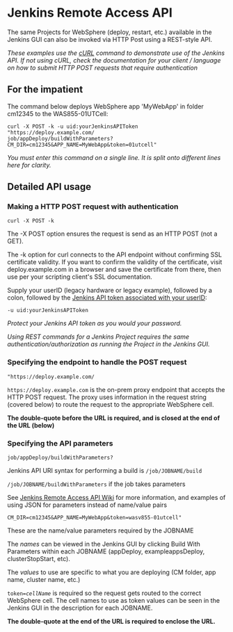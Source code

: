 
# Jenkins Remote Access API

The same Projects for WebSphere (deploy, restart, etc.) available in the Jenkins GUI can also be invoked via HTTP Post using a REST-style API.

*These examples use the [cURL](https://curl.haxx.se/docs/manpage.html) command to demonstrate use of the Jenkins API. If not using cURL, check the documentation for your client / language on how to submit HTTP POST requests that require authentication*

## For the impatient

The command below deploys WebSphere app 'MyWebApp' in folder cm12345 to the WAS855-01UTCell:

```
curl -X POST -k -u uid:yourJenkinsAPIToken
"https://deploy.example.com/
job/appDeploy/buildWithParameters?
CM_DIR=cm12345&APP_NAME=MyWebApp&token=01utcell"
```
*You must enter this command on a single line. It is split onto different lines here for clarity.*

## Detailed API usage



### Making a HTTP POST request with authentication

```
curl -X POST -k
```

The -X POST option ensures the request is send as an HTTP POST (not a GET).

The -k option for curl connects to the API endpoint without confirming SSL certificate validity. If you want to confirm the validity of the certificate, visit deploy.example.com in a browser and save the certificate from there, then use per your scripting client's SSL documentation.


Supply your userID (legacy hardware or legacy example), followed by a colon, followed by the [Jenkins API token associated with your userID](https://stackoverflow.com/questions/45466090/how-to-get-the-api-token-for-jenkins):

```
-u uid:yourJenkinsAPIToken
```

*Protect your Jenkins API token as you would your password.*


*Using REST commands for a Jenkins Project requires the same authentication/authorization as running the Project in the Jenkins GUI.*

### Specifying the endpoint to handle the POST request

```
"https://deploy.example.com/
```


`https://deploy.example.com` is the on-prem proxy endpoint that accepts the HTTP POST request. The proxy uses information in the request string (covered below) to route the request to the appropriate WebSphere cell.

**The double-quote before the URL is required, and is closed at the end of the URL (below)**

### Specifying the API parameters

```
job/appDeploy/buildWithParameters?
```

Jenkins API URI syntax for performing a build is `/job/JOBNAME/build`

`/job/JOBNAME/buildWithParameters` if the job takes parameters

See [Jenkins Remote Access API Wiki](https://wiki.jenkins.io/display/JENKINS/Remote+access+API) for more information, and examples of using JSON for parameters instead of name/value pairs

```
CM_DIR=cm12345&APP_NAME=MyWebApp&token=wasv855-01utcell"
```

These are the name/value parameters required by the JOBNAME

The *names* can be viewed in the Jenkins GUI by clicking Build With Parameters within each JOBNAME (appDeploy, exampleappsDeploy, clusterStopStart, etc).

The *values* to use are specific to what you are deploying (CM folder, app name, cluster name, etc.)

`token=`*`cellName`* is required so the request gets routed to the correct WebSphere cell. The cell names to use as token values can be seen in the Jenkins GUI in the description for each JOBNAME.

**The double-quote at the end of the URL is required to enclose the URL.**
